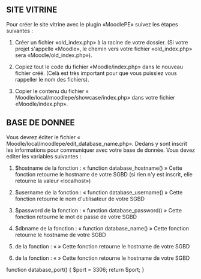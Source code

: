 ## SITE VITRINE

Pour créer le site vitrine avec le plugin «MoodlePE» suivez les étapes suivantes : 
1. Créer un fichier «old_index.php» à la racine de votre dossier. (Si votre projet s'appelle «Moodle», le chemin vers votre fichier «old_index.php» sera «Moodle/old_index.php»).

2. Copiez tout le code du fichier «Moodle/index.php» dans le nouveau fichier créé. (Celà est très important pour que vous puissiez vous rappeller le nom des fichiers).

3. Copier le contenu du fichier « Moodle/local/moodlepe/showcase/index.php» dans votre fichier     «Moodle/index.php».


## BASE DE DONNEE

Vous devrez éditer le fichier « Moodle/local/moodlepe/edit_database_name.php».
Dedans y sont inscrit les informations pour communiquer avec votre base de donnée. Vous devez editer les variables suivantes : 

1. $hostname de la fonction : « function database_hostname() »
Cette fonction retourne le hostname de votre SGBD (si rien n'y est inscrit, elle retourne la valeur «localhost»)

2. $username de la fonction : « function database_username() »
Cette fonction retourne le nom d'utilisateur de votre SGBD

3. $password de la fonction : « function database_password() »
Cette fonction retourne le mot de passe de votre SGBD

4.  $dbname de la fonction : « function database_name() »
Cette fonction retourne le hostname de votre SGBD

5.  de la fonction : «  »
Cette fonction retourne le hostname de votre SGBD

6.  de la fonction : «  »
Cette fonction retourne le hostname de votre SGBD



function database_port()
{
    $port = 3306;
    return $port;
}
